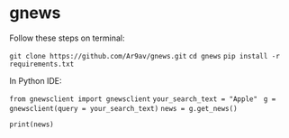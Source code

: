 # gnews

Follow these steps on terminal:

``
git clone https://github.com/Ar9av/gnews.git
``
``
cd gnews
``
``
pip install -r requirements.txt
``


In Python IDE:

``
from gnewsclient import gnewsclient
``
``
your_search_text = "Apple" 
``
``
g = gnewsclient(query = your_search_text)
``
``
news = g.get_news()
``

``
print(news)
``